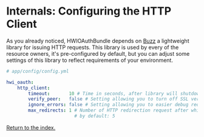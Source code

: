 Internals: Configuring the HTTP Client
======================================
As you already noticed, HWIOAuthBundle depends on [Buzz](https://github.com/kriswallsmith/Buzz)
a lightweight library for issuing HTTP requests. This library is used by every of the resource
owners, it's pre-configured by default, but you can adjust some settings of this library to
reflect requirements of your environment.

```yaml
# app/config/config.yml

hwi_oauth:
    http_client:
        timeout:       10 # Time in seconds, after library will shutdown request, by default: 5
        verify_peer:   false # Setting allowing you to turn off SSL verification, by default: true
        ignore_errors: false # Setting allowing you to easier debug request errors, by default: true
        max_redirects: 1 # Number of HTTP redirection request after which library will shutdown request,
                         # by default: 5
```

[Return to the index.](../index.md)
